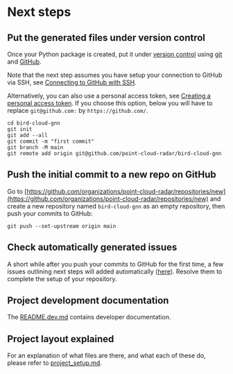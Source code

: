 # Next steps

## Put the generated files under version control

Once your Python package is created, put it under [version
control](https://guide.esciencecenter.nl/#/best_practices/version_control) using
[git](https://git-scm.com/) and [GitHub](https://github.com/).

Note that the next step assumes you have setup your connection to GitHub via SSH,
see [Connecting to GitHub with SSH](https://docs.github.com/en/github-ae@latest/authentication/connecting-to-github-with-ssh).

Alternatively, you can also use a personal access token, see
[Creating a personal access token](https://docs.github.com/en/github-ae@latest/authentication/keeping-your-account-and-data-secure/creating-a-personal-access-token).  If you choose this option, below you will have to replace
`git@github.com:` by `https://github.com/`.

```shell
cd bird-cloud-gnn
git init
git add --all
git commit -m "first commit"
git branch -M main
git remote add origin git@github.com/point-cloud-radar/bird-cloud-gnn
```

## Push the initial commit to a new repo on GitHub

Go to
[https://github.com/organizations/point-cloud-radar/repositories/new](https://github.com/organizations/point-cloud-radar/repositories/new)
and create a new repository named `bird-cloud-gnn` as an empty repository, then push your commits to GitHub:

```shell
git push --set-upstream origin main
```

## Check automatically generated issues

A short while after you push your commits to GitHub for the first time, a few issues outlining next steps will added
automatically ([here](https://github.com/point-cloud-radar/bird-cloud-gnn/issues?q=author%3Aapp%2Fgithub-actions)). Resolve them to complete the
setup of your repository.

## Project development documentation

The [README.dev.md](README.dev.md) contains developer documentation.

## Project layout explained

For an explanation of what files are there, and what each of these do, please refer to [project_setup.md](project_setup.md).
